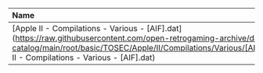 |Name|Size|
|:---|---:|
|[Apple II - Compilations - Various - [AIF].dat](https://raw.githubusercontent.com/open-retrogaming-archive/dat-catalog/main/root/basic/TOSEC/Apple/II/Compilations/Various/[AIF]/Apple II - Compilations - Various - [AIF].dat)|1400|
